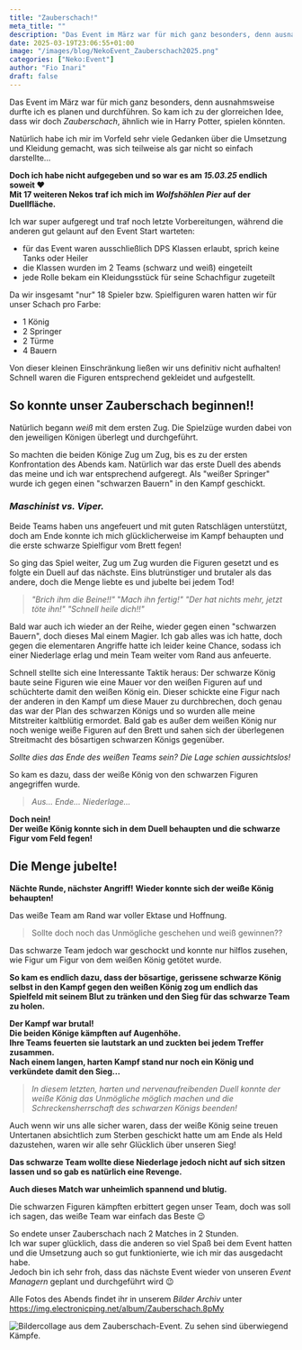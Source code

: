 ```yaml
---
title: "Zauberschach!"
meta_title: ""
description: "Das Event im März war für mich ganz besonders, denn ausnahmsweise durfte ich es planen und durchführen."
date: 2025-03-19T23:06:55+01:00
image: "/images/blog/NekoEvent_Zauberschach2025.png"
categories: ["Neko:Event"]
author: "Fio Inari"
draft: false
---
```


Das Event im März war für mich ganz besonders, denn ausnahmsweise durfte ich es planen und durchführen.
So kam ich zu der glorreichen Idee, dass wir doch *Zauberschach*, ähnlich wie in Harry Potter, spielen könnten.

Natürlich habe ich mir im Vorfeld sehr viele Gedanken über die Umsetzung und Kleidung gemacht, was sich teilweise als gar nicht so einfach darstellte...

**Doch ich habe nicht aufgegeben und so war es am *15.03.25* endlich soweit ♥**  
**Mit 17 weiteren Nekos traf ich mich im *Wolfshöhlen Pier* auf der Duellfläche.**

Ich war super aufgeregt und traf noch letzte Vorbereitungen, während die anderen gut gelaunt auf den Event Start warteten:
- für das Event waren ausschließlich DPS Klassen erlaubt, sprich keine Tanks oder Heiler
- die Klassen wurden im 2 Teams (schwarz und weiß) eingeteilt
- jede Rolle bekam ein Kleidungsstück für seine Schachfigur zugeteilt

Da wir insgesamt "nur" 18 Spieler bzw. Spielfiguren waren hatten wir für unser Schach pro Farbe:
- 1 König
- 2 Springer
- 2 Türme
- 4 Bauern

Von dieser kleinen Einschränkung ließen wir uns definitiv nicht aufhalten!
Schnell waren die Figuren entsprechend gekleidet und aufgestellt.

## So konnte unser Zauberschach beginnen!!

Natürlich begann *weiß* mit dem ersten Zug.
Die Spielzüge wurden dabei von den jeweiligen Königen überlegt und durchgeführt.

So machten die beiden Könige Zug um Zug, bis es zu der ersten Konfrontation des Abends kam.
Natürlich war das erste Duell des abends das meine und ich war entsprechend aufgeregt.
Als "weißer Springer" wurde ich gegen einen "schwarzen Bauern" in den Kampf geschickt.

### *Maschinist vs. Viper.*
Beide Teams haben uns angefeuert und mit guten Ratschlägen unterstützt, doch am Ende konnte ich mich glücklicherweise im Kampf behaupten und die erste schwarze Spielfigur vom Brett fegen!

So ging das Spiel weiter, Zug um Zug wurden die Figuren gesetzt und es folgte ein Duell auf das nächste.
Eins blutrünstiger und brutaler als das andere, doch die Menge liebte es und jubelte bei jedem Tod!

> *"Brich ihm die Beine!!"*
> "*Mach ihn fertig!"*
> *"Der hat nichts mehr, jetzt töte ihn!"*
> *"Schnell heile dich!!"*

Bald war auch ich wieder an der Reihe, wieder gegen einen "schwarzen Bauern", doch dieses Mal einem Magier.
Ich gab alles was ich hatte, doch gegen die elementaren Angriffe hatte ich leider keine Chance, sodass ich einer Niederlage erlag und mein Team weiter vom Rand aus anfeuerte.

Schnell stellte sich eine Interessante Taktik heraus:
Der schwarze König baute seine Figuren wie eine Mauer vor den weißen Figuren auf und schüchterte damit den weißen König ein.
Dieser schickte eine Figur nach der anderen in den Kampf um diese Mauer zu durchbrechen, doch genau das war der Plan des schwarzen Königs und so wurden alle meine Mitstreiter kaltblütig ermordet.
Bald gab es außer dem weißen König nur noch wenige weiße Figuren auf den Brett und sahen sich der überlegenen Streitmacht des bösartigen schwarzen Königs gegenüber.

*Sollte dies das Ende des weißen Teams sein?*
*Die Lage schien aussichtslos!*

So kam es dazu, dass der weiße König von den schwarzen Figuren angegriffen wurde.

> *Aus...* 
> *Ende...* 
> *Niederlage...* 

**Doch nein!**  
**Der weiße König konnte sich in dem Duell behaupten und die schwarze Figur vom Feld fegen!**

## Die Menge jubelte!

**Nächte Runde, nächster Angriff!**
**Wieder konnte sich der weiße König behaupten!**

Das weiße Team am Rand war voller Ektase und Hoffnung.  

> Sollte doch noch das Unmögliche geschehen und weiß gewinnen??

Das schwarze Team  jedoch war geschockt und konnte nur hilflos zusehen, wie Figur um Figur von dem weißen König getötet wurde.

**So kam es endlich dazu, dass der bösartige, gerissene schwarze König selbst in den Kampf gegen den weißen König zog um endlich das Spielfeld mit seinem Blut zu tränken und den Sieg für das schwarze Team zu holen.**

**Der Kampf war brutal!**  
**Die beiden Könige kämpften auf Augenhöhe.**  
**Ihre Teams feuerten sie lautstark an und zuckten bei jedem Treffer zusammen.**  
**Nach einem langen, harten Kampf stand nur noch ein König und verkündete damit den Sieg...**

> *In diesem letzten, harten und nervenaufreibenden Duell konnte der weiße König das Unmögliche möglich machen und die Schreckensherrschaft des schwarzen Königs beenden!*

Auch wenn wir uns alle sicher waren, dass der weiße König seine treuen Untertanen absichtlich zum Sterben geschickt hatte um am Ende als Held dazustehen, waren wir alle sehr Glücklich über unseren Sieg!

**Das schwarze Team wollte diese Niederlage jedoch nicht auf sich sitzen lassen und so gab es natürlich eine Revenge.**

**Auch dieses Match war unheimlich spannend und blutig.**

Die schwarzen Figuren kämpften erbittert gegen unser Team, doch was soll ich sagen, das weiße Team war einfach das Beste 😉

So endete unser Zauberschach nach 2 Matches in 2 Stunden.  
Ich war super glücklich, dass die anderen so viel Spaß bei dem Event hatten und die Umsetzung auch so gut funktionierte, wie ich mir das ausgedacht habe.  
Jedoch bin ich sehr froh, dass das nächste Event wieder von unseren *Event Managern* geplant und durchgeführt wird 😉

Alle Fotos des Abends findet ihr in unserem *Bilder Archiv* unter https://img.electronicping.net/album/Zauberschach.8pMy

![Bildercollage aus dem Zauberschach-Event. Zu sehen sind überwiegend Kämpfe.](images/blog/screenshots/1742422006-NekoEvent_Zauberschach.jpg)